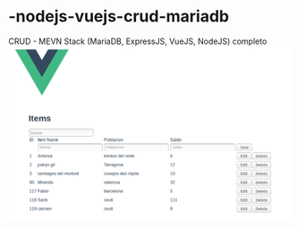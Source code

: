 # -nodejs-vuejs-crud-mariadb
CRUD - MEVN Stack (MariaDB, ExpressJS, VueJS, NodeJS)  completo
![Alt text](node_vue.png)

